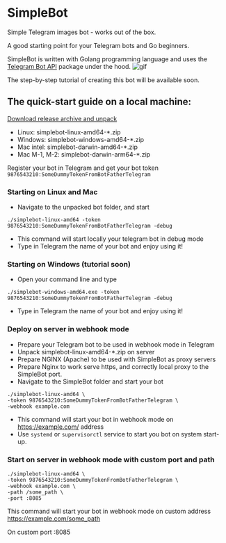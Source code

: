 # SimpleBot
Simple Telegram images bot - works out of the box.

A good starting point for your Telegram bots and Go beginners.

SimpleBot is written with Golang programming language and uses the [Telegram Bot API](https://github.com/go-telegram-bot-api/telegram-bot-api) package under the hood.
![gif](overview.gif)

The step-by-step tutorial of creating this bot will be available soon.

## The quick-start guide on a local machine:
[Download release archive and unpack](https://github.com/sheshenia/simplebot/releases)
* Linux: simplebot-linux-amd64-*.zip
* Windows: simplebot-windows-amd64-*.zip
* Mac intel: simplebot-darwin-amd64-*.zip
* Mac M-1, M-2: simplebot-darwin-arm64-*.zip

Register your bot in Telegram and get your bot token
`9876543210:SomeDummyTokenFromBotFatherTelegram`

### Starting on Linux and Mac
* Navigate to the unpacked bot folder, and start
```
./simplebot-linux-amd64 -token 9876543210:SomeDummyTokenFromBotFatherTelegram -debug
```
* This command will start locally your telegram bot in debug mode
* Type in Telegram the name of your bot and enjoy using it!

### Starting on Windows (tutorial soon)
* Open your command line and type
```
./simplebot-windows-amd64.exe -token 9876543210:SomeDummyTokenFromBotFatherTelegram -debug
```
*  Type in Telegram the name of your bot and enjoy using it!

### Deploy on server in webhook mode
* Prepare your Telegram bot to be used in webhook mode in Telegram
* Unpack simplebot-linux-amd64-*.zip on server
* Prepare NGINX (Apache) to be used with SimpleBot as proxy servers
* Prepare Nginx to work serve https, and correctly local proxy to the SimpleBot port. 
* Navigate to the SimpleBot folder and start your bot
```
./simplebot-linux-amd64 \
-token 9876543210:SomeDummyTokenFromBotFatherTelegram \
-webhook example.com
```
* This command will start your bot in webhook mode on https://example.com/ address
* Use `systemd` or `supervisorctl` service to start you bot on system start-up.

### Start on server in webhook mode with custom port and path
```
./simplebot-linux-amd64 \
-token 9876543210:SomeDummyTokenFromBotFatherTelegram \
-webhook example.com \
-path /some_path \
-port :8085
```
This command will start your bot in webhook mode on custom address https://example.com/some_path

On custom port :8085

